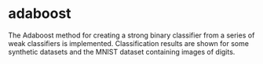 # adaboost
The Adaboost method for creating a strong binary classifier from a series of weak classifiers is implemented. Classification results are shown for some synthetic datasets and the MNIST dataset containing images of digits.
